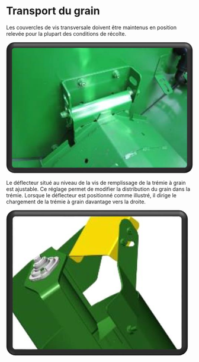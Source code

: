 # Transport du grain
Les couvercles de vis transversale doivent être maintenus en position relevée pour la plupart des conditions de récolte.

![Couvercles de vis transversale](images/img25.jpg)

Le déflecteur situé au niveau de la vis de remplissage de la trémie à grain est ajustable. Ce réglage permet de modifier la distribution du grain dans la trémie. Lorsque le déflecteur est positionné comme illustré, il dirige le chargement de la trémie à grain davantage vers la droite.

![Déflecteur](images/img26.jpg)